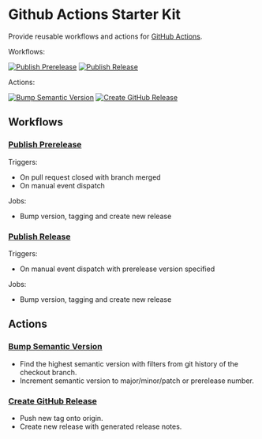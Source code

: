 # Github Actions Starter Kit

Provide reusable workflows and actions for [GitHub Actions][github-actions-link].

Workflows:

[![Publish Prerelease][publish-prerelease-badge]][publish-prerelease-link]
[![Publish Release][publish-release-badge]][publish-release-link]

Actions:

[![Bump Semantic Version][bump-semantic-version-badge]][bump-semantic-version-link]
[![Create GitHub Release][create-github-release-badge]][create-github-release-link]

## Workflows

### [Publish Prerelease][publish-prerelease-link]

Triggers:
- On pull request closed with branch merged
- On manual event dispatch

Jobs:
- Bump version, tagging and create new release

### [Publish Release][publish-release-link]

Triggers:
- On manual event dispatch with prerelease version specified

Jobs:
- Bump version, tagging and create new release

## Actions

### [Bump Semantic Version][bump-semantic-version-link]

- Find the highest semantic version with filters from git history of the checkout branch.
- Increment semantic version to major/minor/patch or prerelease number.

### [Create GitHub Release][create-github-release-link]

- Push new tag onto origin.
- Create new release with generated release notes.

<!-- Markdown Images and Links -->

[github-actions-link]: https://github.com/features/actions

[publish-prerelease-badge]: https://img.shields.io/badge/publish--prerelease-181717?logo=githubactions
[publish-prerelease-link]: https://github.com/kimichiro/starter-kit-github-actions/tree/feature/deployment/.github/workflows/publish-prerelease.yml
[publish-release-badge]: https://img.shields.io/badge/publish--release-181717?logo=githubactions
[publish-release-link]: https://github.com/kimichiro/starter-kit-github-actions/tree/feature/deployment/.github/workflows/publish-release.yml

[bump-semantic-version-badge]: https://img.shields.io/badge/bump--semantic--version-181717?logo=githubactions
[bump-semantic-version-link]: https://github.com/kimichiro/starter-kit-github-actions/tree/feature/deployment/.github/actions/bump-semantic-version
[create-github-release-badge]: https://img.shields.io/badge/create--github--release-181717?logo=githubactions
[create-github-release-link]: https://github.com/kimichiro/starter-kit-github-actions/tree/feature/deployment/.github/actions/create-github-release

